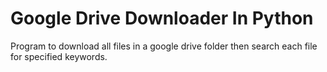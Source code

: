# Google Drive Downloader In Python
Program to download all files in a google drive folder then search each file for specified keywords.